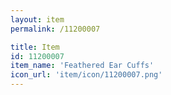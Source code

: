 ```yaml
---
layout: item
permalink: /11200007

title: Item
id: 11200007
item_name: 'Feathered Ear Cuffs'
icon_url: 'item/icon/11200007.png'
---
```

